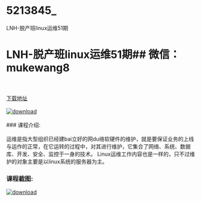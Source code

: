 # 5213845_
LNH-脱产班linux运维51期
# LNH-脱产班linux运维51期## 微信：mukewang8
<br/></br>[下载地址](http://www.36tz.cn/article/5213845 "下载地址")
<br/></br>[![download](http://36tz.cn/muke_img/2020_06_1-64-300x196.png "下载地址")](http://www.36tz.cn/article/5213845 "下载地址")
<br/></br>### 课程介绍:<br/></br>运维是指大型组织已经建bai立好的网du络软硬件的维护，就是要保证业务的上线与运作的正常，在它运转的过程中，对其进行维护，它集合了网络、系统、数据库、开发、安全、监控于一身的技术。
Linux运维工作内容也是一样的，只不过维护的对象主要是以linux系统的服务器为主。

### 课程截图:
[![download](http://36tz.cn/muke_img/2020_06_2-71.png "下载地址")](http://www.36tz.cn/article/5213845 "下载地址")
